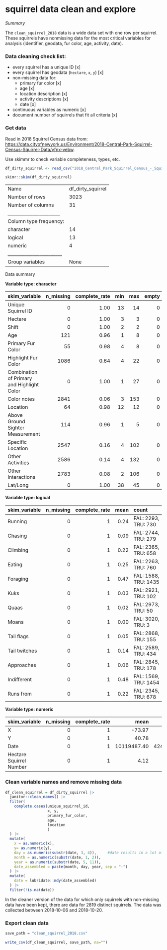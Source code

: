 squirrel data clean and explore
================

*Summary*

The `clean_squirrel_2018` data is a wide data set with one row per
squirrel. These squirrels have nonmissing data for the most critical
variables for analysis (identifier, geodata, fur color, age, activity,
date).

### Data cleaning check list:

- every squirrel has a unique ID \[x\]
- every squirrel has geodata (`hectare`, `x`, `y`) \[x\]
- non-missing data for:
  - primary fur color \[x\]
  - age \[x\]
  - location description \[x\]
  - activity descriptions \[x\]
  - date \[x\]
- continuous variables as numeric \[x\]
- document number of squirrels that fit all criteria \[x\]

### Get data

Read in 2018 Squirrel Census data from:
<https://data.cityofnewyork.us/Environment/2018-Central-Park-Squirrel-Census-Squirrel-Data/vfnx-vebw>.

Use skimmr to check variable completeness, types, etc.

``` r
df_dirty_squirrel <- read_csv("2018_Central_Park_Squirrel_Census_-_Squirrel_Data_20231204.csv")

skimr::skim(df_dirty_squirrel)
```

|                                                  |                   |
|:-------------------------------------------------|:------------------|
| Name                                             | df_dirty_squirrel |
| Number of rows                                   | 3023              |
| Number of columns                                | 31                |
| \_\_\_\_\_\_\_\_\_\_\_\_\_\_\_\_\_\_\_\_\_\_\_   |                   |
| Column type frequency:                           |                   |
| character                                        | 14                |
| logical                                          | 13                |
| numeric                                          | 4                 |
| \_\_\_\_\_\_\_\_\_\_\_\_\_\_\_\_\_\_\_\_\_\_\_\_ |                   |
| Group variables                                  | None              |

Data summary

**Variable type: character**

| skim_variable                              | n_missing | complete_rate | min | max | empty | n_unique | whitespace |
|:-------------------------------------------|----------:|--------------:|----:|----:|------:|---------:|-----------:|
| Unique Squirrel ID                         |         0 |          1.00 |  13 |  14 |     0 |     3018 |          0 |
| Hectare                                    |         0 |          1.00 |   3 |   3 |     0 |      339 |          0 |
| Shift                                      |         0 |          1.00 |   2 |   2 |     0 |        2 |          0 |
| Age                                        |       121 |          0.96 |   1 |   8 |     0 |        3 |          0 |
| Primary Fur Color                          |        55 |          0.98 |   4 |   8 |     0 |        3 |          0 |
| Highlight Fur Color                        |      1086 |          0.64 |   4 |  22 |     0 |       10 |          0 |
| Combination of Primary and Highlight Color |         0 |          1.00 |   1 |  27 |     0 |       22 |          0 |
| Color notes                                |      2841 |          0.06 |   3 | 153 |     0 |      135 |          0 |
| Location                                   |        64 |          0.98 |  12 |  12 |     0 |        2 |          0 |
| Above Ground Sighter Measurement           |       114 |          0.96 |   1 |   5 |     0 |       41 |          0 |
| Specific Location                          |      2547 |          0.16 |   4 | 102 |     0 |      304 |          0 |
| Other Activities                           |      2586 |          0.14 |   4 | 132 |     0 |      307 |          0 |
| Other Interactions                         |      2783 |          0.08 |   2 | 106 |     0 |      197 |          0 |
| Lat/Long                                   |         0 |          1.00 |  38 |  45 |     0 |     3023 |          0 |

**Variable type: logical**

| skim_variable | n_missing | complete_rate | mean | count                |
|:--------------|----------:|--------------:|-----:|:---------------------|
| Running       |         0 |             1 | 0.24 | FAL: 2293, TRU: 730  |
| Chasing       |         0 |             1 | 0.09 | FAL: 2744, TRU: 279  |
| Climbing      |         0 |             1 | 0.22 | FAL: 2365, TRU: 658  |
| Eating        |         0 |             1 | 0.25 | FAL: 2263, TRU: 760  |
| Foraging      |         0 |             1 | 0.47 | FAL: 1588, TRU: 1435 |
| Kuks          |         0 |             1 | 0.03 | FAL: 2921, TRU: 102  |
| Quaas         |         0 |             1 | 0.02 | FAL: 2973, TRU: 50   |
| Moans         |         0 |             1 | 0.00 | FAL: 3020, TRU: 3    |
| Tail flags    |         0 |             1 | 0.05 | FAL: 2868, TRU: 155  |
| Tail twitches |         0 |             1 | 0.14 | FAL: 2589, TRU: 434  |
| Approaches    |         0 |             1 | 0.06 | FAL: 2845, TRU: 178  |
| Indifferent   |         0 |             1 | 0.48 | FAL: 1569, TRU: 1454 |
| Runs from     |         0 |             1 | 0.22 | FAL: 2345, TRU: 678  |

**Variable type: numeric**

| skim_variable           | n_missing | complete_rate |        mean |       sd |          p0 |         p25 |         p50 |         p75 |        p100 | hist  |
|:------------------------|----------:|--------------:|------------:|---------:|------------:|------------:|------------:|------------:|------------:|:------|
| X                       |         0 |             1 |      -73.97 |     0.01 |      -73.98 |      -73.97 |      -73.97 |      -73.96 |      -73.95 | ▅▇▅▆▂ |
| Y                       |         0 |             1 |       40.78 |     0.01 |       40.76 |       40.77 |       40.78 |       40.79 |       40.80 | ▇▇▃▅▆ |
| Date                    |         0 |             1 | 10119487.40 | 42466.71 | 10062018.00 | 10082018.00 | 10122018.00 | 10142018.00 | 10202018.00 | ▇▂▇▂▃ |
| Hectare Squirrel Number |         0 |             1 |        4.12 |     3.10 |        1.00 |        2.00 |        3.00 |        6.00 |       23.00 | ▇▂▁▁▁ |

### Clean variable names and remove missing data

``` r
df_clean_squirrel = df_dirty_squirrel |> 
  janitor::clean_names() |> 
  filter(
    complete.cases(unique_squirrel_id, 
                   x, y, 
                   primary_fur_color, 
                   age, 
                   location
                   )
  ) |> 
  mutate(
    x = as.numeric(x), 
    y= as.numeric(y), 
    day = as.numeric(substr(date, 3, 4)),     #date results in a lot of parsing failures so I'm using a work around
    month = as.numeric(substr(date, 1, 2)),  
    year = as.numeric(substr(date, 5, 11)), 
    date_assembled = paste(month, day, year, sep = "-") 
  ) |> 
  mutate(
    date = lubridate::mdy(date_assembled)
  ) |> 
  filter(!is.na(date))
```

In the cleaner version of the data for which only squirrels with
non-missing data have been kept, there are data for 2819 distinct
squirrels. The data was collected between 2018-10-06 and 2018-10-20.

### Export clean data

``` r
save_path = "clean_squirrel_2018.csv"

write_csv(df_clean_squirrel, save_path, na="")
```
